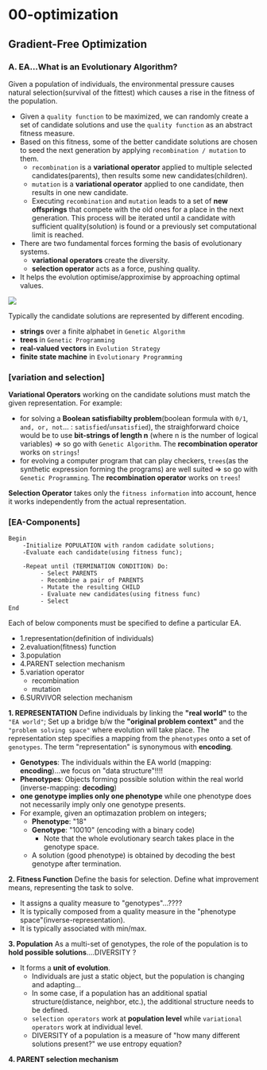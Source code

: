 # 00-optimization

## Gradient-Free Optimization
### A. EA...What is an Evolutionary Algorithm? 
Given a population of individuals, the environmental pressure causes natural selection(survival of the fittest) which causes a rise in the fitness of the population.
 - Given a `quality function` to be maximized, we can randomly create a set of candidate solutions and use the `quality function` as an abstract fitness measure. 
 - Based on this fitness, some of the better candidate solutions are chosen to seed the next generation by applying `recombination / mutation` to them.
   - `recombination` is a **variational operator** applied to multiple selected candidates(parents), then results some new candidates(children).
   - `mutation` is a **variational operator** applied to one candidate, then results in one new candidate. 
   - Executing `recombination` and `mutation` leads to a set of **new offsprings** that compete with the old ones for a place in the next generation. This process will be iterated until a candidate with sufficient quality(solution) is found or a previously set computational limit is reached. 
 - There are two fundamental forces forming the basis of evolutionary systems. 
   - **variational operators** create the diversity. 
   - **selection operator** acts as a force, pushing quality.
 - It helps the evolution optimise/approximise by approaching optimal values.   
 <img src="https://user-images.githubusercontent.com/31917400/67786791-5ff55580-fa67-11e9-813f-a2c214094b3c.jpg" />

Typically the candidate solutions are represented by different encoding.
 - **strings** over a finite alphabet in `Genetic Algorithm`
 - **trees** in `Genetic Programming`
 - **real-valued vectors** in `Evolution Strategy`
 - **finite state machine** in `Evolutionary Programming`
 
### [variation and selection] 
**Variational Operators** working on the candidate solutions must match the given representation. For example:
 - for solving a **Boolean satisfiabilty problem**(boolean formula with `0/1`, `and, or, not`... : `satisfied`/`unsatisfied`), the straighforward choice would be to use **bit-strings of length n** (where n is the number of logical variables) => so go with `Genetic Algorithm`. The **recombination operator** works on `strings`! 
 - for evolving a computer program that can play checkers, `trees`(as the synthetic expression forming the programs) are well suited => so go with `Genetic Programming`. The **recombination operator** works on `trees`!

**Selection Operator** takes only the `fitness information` into account, hence it works independently from the actual representation.   
 
### [EA-Components]
```
Begin
    -Initialize POPULATION with random cadidate solutions;
    -Evaluate each candidate(using fitness func);
    
    -Repeat until (TERMINATION CONDITION) Do:
         - Select PARENTS
         - Recombine a pair of PARENTS
         - Mutate the resulting CHILD
         - Evaluate new candidates(using fitness func)
         - Select 
End
```
Each of below components must be specified to define a particular EA. 
 - 1.representation(definition of individuals)
 - 2.evaluation(fitness) function
 - 3.population
 - 4.PARENT selection mechanism
 - 5.variation operator
   - recombination
   - mutation
 - 6.SURVIVOR selection mechanism

__1. REPRESENTATION__
Define individuals by linking the **"real world"** to the `"EA world"`; Set up a bridge b/w the **"original problem context"** and the `"problem solving space"` where evolution will take place. The representation step specifies a mapping from the `phenotypes` onto a set of `genotypes`. The term "representation" is synonymous with **encoding**. 
 - **Genotypes**: The individuals within the EA world (mapping: **encoding**)...we focus on "data structure"!!!!
 - **Phenotypes**: Objects forming possible solution within the real world (inverse-mapping: **decoding**)
 - **one genotype implies only one phenotype** while one phenotype does not necessarily imply only one genotype presents. 
 - For example, given an optimazation problem on integers;
   - **Phenotype**: "18"
   - **Genotype**: "10010" (encoding with a binary code)
     - Note that the whole evolutionary search takes place in the genotype space.
   - A solution (good phenotype) is obtained by decoding the best genotype after termination. 

__2. Fitness Function__
Define the basis for selection. Define what improvement means, representing the task to solve.
 - It assigns a quality measure to "genotypes"...????
 - It is typically composed from a quality measure in the "phenotype space"(inverse-representation).
 - It is typically associated with min/max.

__3. Population__
As a multi-set of genotypes, the role of the population is to **hold possible solutions**....DIVERSITY ?
 - It forms a **unit of evolution**.
   - Individuals are just a static object, but the population is changing and adapting... 
   - In some case, if a population has an additional spatial structure(distance, neighbor, etc.), the additional structure needs to be defined.  
   - `selection operators` work at **population level** while `variational operators` work at individual level.
   - DIVERSITY of a population is a measure of "how many different solutions present?" we use entropy equation?

__4. PARENT selection mechanism__























